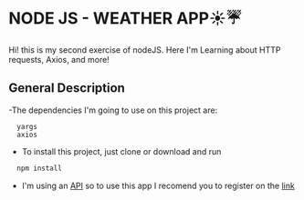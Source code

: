 # NODE JS - WEATHER APP☀️☔️

Hi! this is my second exercise of nodeJS. Here I'm Learning about HTTP requests, Axios, and more!

## General Description

-The dependencies I'm going to use on this project are:

```
  yargs
  axios
```

- To install this project, just clone or download and run

```bash
  npm install
```

- I'm using an [API](https://rapidapi.com/dev132/api/city-geo-location-lookup) so to use this app I recomend you to register on the [link](https://rapidapi.com/dev132/api/city-geo-location-lookup)

